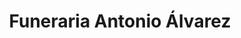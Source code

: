 ---
title: "Funeraria Antonio Álvarez"
url: /san-bartolome-de-pinares/funeraria-antonio-alvarez/
shop: directores de funerarias
---
